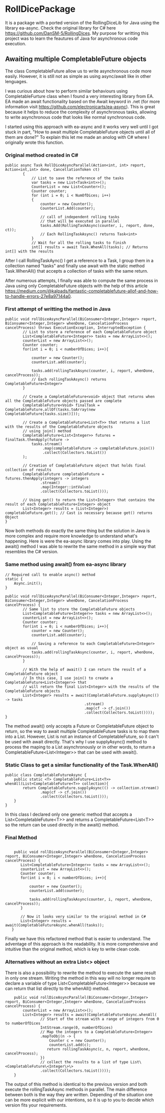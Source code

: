 # RollDicePackage
It is a package with a ported version of the RollingDiceLib for Java using the library ea-async. Check the original library for C# here https://github.com/DanSM-5/RollingDices.
My purpose for writting this project was to learn the feautures of Java for asynchronous code execution.

## Awaiting multiple CompletableFuture objects

The class CompletableFuture allow us to write asynchronous code more easily. However, it is still not as simple as using async/await like in other lenguages.

I was curious about how to perform similar behaviours using CompletableFurture class when I found a very interesting library from EA. EA made an await functionality based on the Await keyword in .net (for more information visit https://github.com/electronicarts/ea-async).
This is great because it helps to reduce the complexity of asynchronous tasks, allowing to write asynchronous code that looks like normal synchronous code.

I started using this approach with ea-async and it works very well until I got stuck in part, "How to await multiple CompletableFuture objects until all of them are done?"
To explain this let me made an anolog with C# where I originally wrote this function.

### Original method created in C#
```
public async Task RollDiceAsyncParallel(Action<int, int> report, Action<int,int> done, CancellationToken ct)
        {
            // List to save the reference of the tasks
            var tasks = new List<Task<int>>();
            CounterList = new List<Counter>();
            Counter counter;
            for (int i = 0; i < NumOfDices; i++)
            {
                counter = new Counter();
                CounterList.Add(counter);

                // call of independent rolling tasks
                // that will be executed in parallel
                tasks.Add(RollingTaskAsync(counter, i, report, done, ct));
                // Each RollingTaskAsync() returns Task<int>
            }
            // Wait for all the rolling tasks to finish
            int[] results = await Task.WhenAll(tasks); // Returns int[] with the results
```
After I call RollingTaskAync() I get a reference to a Task<int>, I group them in a collection named "tasks" and finally use await with the static method Task.WhenAll() that accepts a collection of tasks with the same return.

After numerous attempts, I finally was able to compute the same process in Java using only CompletableFuture objects with the help of this article https://medium.com/@kalpads/fantastic-completablefuture-allof-and-how-to-handle-errors-27e8a97144a0.

### First attempt of writting the method in Java
```
public void rollDiceAsyncParallel(BiConsumer<Integer,Integer> report, BiConsumer<Integer,Integer> whenDone, CancelationProcess cancelProcess) throws ExecutionException, InterruptedException {
        // List to store a reference of each CompletableFuture object
        List<CompletableFuture<Integer>> tasks = new ArrayList<>();
        counterList = new ArrayList<>();
        Counter counter;
        for(int i = 0; i < numberOfDices; i++){

            counter = new Counter();
            counterList.add(counter);

            tasks.add(rollingTaskAsync(counter, i, report, whenDone, cancelProcess));
            // Each rollingTaskAsync() returns CompletableFuture<Integer>
        }

        // Create a CompletableFuture<void> object that returns when all the CompletableFuture objects passed are complete
        CompletableFuture<Void> finalTask = CompletableFuture.allOf(tasks.toArray(new CompletableFuture[tasks.size()]));

        // Create a CompletableFuture<List<T>> that returns a list with the results of the CompletableFuture objects
        // using join() method
        CompletableFuture<List<Integer>> futures = finalTask.thenApply(future ->
            tasks.stream()
                 .map(completableFuture -> completableFuture.join())
                 .collect(Collectors.toList())
        );
        
        // Creation of CompletableFuture object that holds final collection of results
        CompletableFuture completableFuture = futures.thenApply(integers -> integers
                .stream()
                .map(Integer::intValue)
                .collect(Collectors.toList()));

        // Using get() to return the List<Integer> that contains the result of each CompletableFuture<Integer> object
        List<Integer> results = (List<Integer>) completableFuture.get(); // Cast is necessary because get() returns Object
}
```

Now both methods do exactly the same thing but the solution in Java is more complex and require more knowledge to understand what's happening.
Here is were the ea-async library comes into play. Using the await() method I was able to rewrite the same method in a simple way that resembles the C# version.

### Same method using await() from ea-async library 
```
// Required call to enable async() method
static {
    Async.init();
}

public void rollDiceAsyncParallel(BiConsumer<Integer,Integer> report, BiConsumer<Integer,Integer> whenDone, CancelationProcess cancelProcess) {
        // Same list to store the CompletableFuture objects
        List<CompletableFuture<Integer>> tasks = new ArrayList<>();
        counterList = new ArrayList<>();
        Counter counter;
        for(int i = 0; i < numberOfDices; i++){
            counter = new Counter();
            counterList.add(counter);

            // Saving a reference to each CompletableFuture<Integer> object as usual 
            tasks.add(rollingTaskAsync(counter, i, report, whenDone, cancelProcess));
        }

        // With the help of await() I can return the result of a CompletableFuture object
        // In this case, I use join() to create a CompletableFuture<List<Integer>> that 
        // will return the final List<Integer> with the results of the CompletableFuture objects
        List<Integer> results = await(CompletableFuture.supplyAsync(() -> tasks
                                    .stream()
                                    .map(cf -> cf.join())
                                    .collect(Collectors.toList())));
}
```

The method await() only accepts a Future or CompletableFuture object to return, so the way to await multiple CompletableFuture tasks is to map them into
a List<T>. However, List<T> is not an instance of CompletableFuture, so it can't be used with await directly. That's why I use supplyAsync() method
to process the maping to a List<T> asynchronously or in other words, to return a CompletableFuture\<List\<Integer\>\> that can be used with await().
        
### Static Class to get a similar functionality of the Task.WhenAll()

```
public class CompletableFutureAsync {
    public static <T> CompletableFuture<List<T>> whenAll(List<CompletableFuture<T>> collection){
        return CompletableFuture.supplyAsync(() -> collection.stream()
                .map(cf -> cf.join())
                .collect(Collectors.toList()));
    }
}

```

In this class I declared only one generic method that accepts a List\<CompletableFuture\<T\>\> and returns a CompletableFuture\<List\<T\>\> so the return can be used directly in the await() method.
        
 ### Final Method
 
 ```
 
     public void rollDiceAsyncParallel(BiConsumer<Integer,Integer> report, BiConsumer<Integer,Integer> whenDone, CancelationProcess cancelProcess) {
        List<CompletableFuture<Integer>> tasks = new ArrayList<>();
        counterList = new ArrayList<>();
        Counter counter;
        for(int i = 0; i < numberOfDices; i++){

            counter = new Counter();
            counterList.add(counter);

            tasks.add(rollingTaskAsync(counter, i, report, whenDone, cancelProcess));
        }

        // Now it looks very similar to the original method in C# 
        List<Integer> results = await(CompletableFutureAsync.whenAll(tasks));
    }
 
 ```

Finally we have this refactored method that is easier to understand. 
The adventage of this approach is the readability. It is more comprehensive and intuitive than the original method, which is key to write clean code.

### Alternatives without an extra List\<\> object

There is also a possibility to rewrite the method to execute the same result in only one stream. Writing the method in this way will no longer require to declare a variable of type List\<CompletableFuture\<Integer\>\> because we can return that list directly to the whenAll() method.

```
    public void rollDiceAsyncParallel(BiConsumer<Integer,Integer> report, BiConsumer<Integer,Integer> whenDone, CancelationProcess cancelProcess) {
        counterList = new ArrayList<>();
        List<Integer> results = await(CompletableFutureAsync.whenAll(
                // Start of the stream with a range of integers from 0 to numberOfDices
                IntStream.range(0, numberOfDices)
                // Map the integers to a CompletableFuture<Integer>
                .mapToObj(n -> {
                    Counter c = new Counter();
                    counterList.add(c);
                   return rollingTaskAsync(c, n, report, whenDone, cancelProcess);
                })
                // collect the results to a list of type List\<CompletableFuture\<Integer\>\>
                .collect(Collectors.toList())));
    }
```

The output of this method is identical to the previous version and both execute the rollingTaskAsync methods in parallel. The main difference between both is the way they are written. Depending of the situation one can be more explicit with our intentions, so it is up to you to decide which version fits your requirements.
